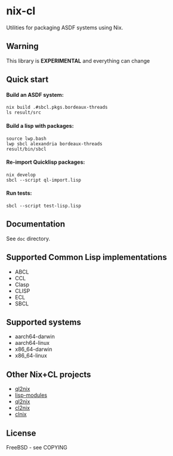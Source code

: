 # nix-cl

Utilities for packaging ASDF systems using Nix.

## Warning
This library is **EXPERIMENTAL** and everything can change

## Quick start

#### Build an ASDF system:

```
nix build .#sbcl.pkgs.bordeaux-threads
ls result/src
```

#### Build a lisp with packages:

```
source lwp.bash
lwp sbcl alexandria bordeaux-threads
result/bin/sbcl
```

#### Re-import Quicklisp packages:

```
nix develop
sbcl --script ql-import.lisp
```

#### Run tests:

``` shell
sbcl --script test-lisp.lisp
```

## Documentation

See `doc` directory.

## Supported Common Lisp implementations

- ABCL
- CCL
- Clasp
- CLISP
- ECL
- SBCL

## Supported systems

- aarch64-darwin
- aarch64-linux
- x86_64-darwin
- x86_64-linux

## Other Nix+CL projects

- [ql2nix](https://github.com/SquircleSpace/ql2nix)
- [lisp-modules](https://github.com/NixOS/nixpkgs/tree/master/pkgs/development/lisp-modules)
- [ql2nix](https://github.com/jasom/ql2nix)
- [cl2nix](https://github.com/teu5us/cl2nix)
- [clnix](https://git.sr.ht/~remexre/clnix)

## License

FreeBSD - see COPYING
